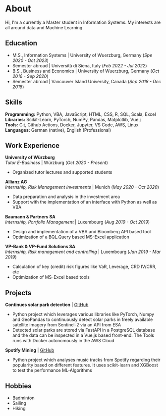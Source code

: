 # About
Hi, I'm a currently a Master student in Information Systems. My interests are all around data and Machine Learning.

## Education
-  M.S., Information Systems | University of Wuerzburg, Germany (_Spe 2020 - Oct 2023_)
-  Semester abroad | Università di Siena, Italy (_Feb 2022 - Jul 2022_) 
-  B.S., Business and Economics | University of Wuerzburg, Germany (_Oct 2016 - Sep 2020_)
-  Semester abroad | Vancouver Island University, Canada (_Sep 2018 - Dec 2018_)

## Skills
**Programming:** Python, VBA, JavaScript, HTML, CSS, R, SQL, Scala, Excel\
**Libraries:** Scikit-Learn, PyTorch, NumPy, Pandas, Matplotlib, Vue.j\
**Tools:** Git, Github Actions, Docker, Jupyter, VS Code, AWS, Linux\
**Languages:** German (native), English (Professional)

## Work Experience
**University of Würzburg**\
_Tutor E-Business_ | Würzburg (_Oct 2020 - Present_)
- Organized tutor lectures and supported students

**Allianz AG**\
_Internship, Risk Management Investments_ | Munich (_May 2020 - Oct 2020_)
- Data preparation and analysis in the investment area
- Support with the implementation of an interface with Python as well as VBA

**Baumann & Partners SA**\
_Internship, Portfolio Management_ | Luxembourg (_Aug 2019 - Oct 2019_)
- Design and implementation of a VBA and Bloomberg API based tool
- Optimization of a BQL.Query based MS-Excel application

**VP-Bank & VP-Fund Solutions SA**\
_Internship, Risk management and controlling_ | Luxembourg (_Jan 2019 - Mar 2019_)
- Calculation of key (credit) risk figures like VaR, Leverage, CRD IV/CRR, etc
- Optimization of MS-Excel based tools

## Projects
**Continues solar park detection** | [GitHub](https://github.com/Taraman12/Solarpark-detection)
- Python project which leverages various libraries like PyTorch, Numpy and GeoPandas to continuously detect solar parks in freely available satellite imagery from Sentinel-2 via an API from ESA
- Detected solar parks are stored via FastAPI in a PostgreSQL database and the data can be inspected in a Vue.js based front-end. The Tools runs with Docker autonomously in the AWS Cloud

**Spotify Mining** | [GitHub](https://github.com/Taraman12/Spotify-Mining)
- Python project which analyses music tracks from Spotify regarding their popularity based on different features. It uses scikit-learn and XGBoost to test the performance ML-Algorithms

## Hobbies
- Badminton
- Sailing
- Hiking